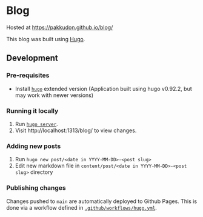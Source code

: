 # Blog

Hosted at https://pakkudon.github.io/blog/

This blog was built using [Hugo](https://gohugo.io/).

## Development
### Pre-requisites
- Install [`hugo`](https://gohugo.io/installation/) extended version (Application built using hugo v0.92.2, but may work with newer versions)

### Running it locally
1. Run [`hugo server`](https://gohugo.io/commands/hugo_server/).
2. Visit http://localhost:1313/blog/ to view changes.

### Adding new posts
1. Run `hugo new post/<date in YYYY-MM-DD>-<post slug>`
2. Edit new markdown file in `content/post/<date in YYYY-MM-DD>-<post slug>` directory

### Publishing changes
Changes pushed to `main` are automatically deployed to Github Pages. This is done via a workflow defined in [`.github/workflows/hugo.yml`](.github/workflows/hugo.yml).
